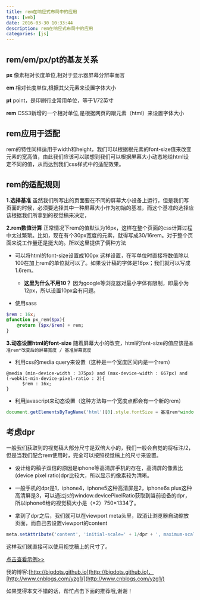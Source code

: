 ```yaml
---
title: rem在响应式布局中的应用
tags: [web]
date: 2016-03-30 10:33:44
description: rem在响应式布局中的应用
categories: [js]
---
```


## rem/em/px/pt的基友关系
**px**
像素相对长度单位,相对于显示器屏幕分辨率而言

<!-- more -->

**em**
相对长度单位,根据其父元素来设置字体大小

**pt**
point，是印刷行业常用单位，等于1/72英寸

**rem**
CSS3新增的一个相对单位,是根据网页的跟元素（html）来设置字体大小


## rem应用于适配
rem的特性同样适用于width和height，我们可以根据根元素的font-size值来改变元素的宽高值，由此我们应该可以联想到我们可以根据屏幕大小动态地给html设定不同的值，从而达到我们css样式中的适配效果。

## rem的适配规则

**1.选择基准**
虽然我们所写出的页面要在不同的屏幕大小设备上运行，但是我们写页面的时候，必须要选择其中一种屏幕大小作为初始的基准，而这个基准的选择应该根据我们所拿到的视觉稿来决定，

**2.rem数值计算**
正常情况下rem的值默认为16px，这样在整个页面的css计算过程中太过繁琐。比如，现在有个30px宽度的元素，就得写成30/16rem。对于整个页面来说工作量还是挺大的。所以这里提供了俩种方法

+ 可以将html的font-size设置成100px
这样设置，在写单位时直接将数值除以100在加上rem的单位就可以了。如果设计稿的字体是16px；我们就可以写成1.6rem。
    + **这里为什么不用10？**
    因为google等浏览器对最小字体有限制，即最小为12px，所以设置10px会有问题。

+ 使用sass
```sass
$rem : 16x;
@function px_rem($px){
    @return ($px/$rem) + rem;
}
```

**3.动态设置html的font-size**
随着屏幕大小的改变，html的font-size的值应该是`基准rem*改变后的屏幕宽度 / 基准屏幕宽度`


+ 利用css的media query来设置（这种是一个宽度区间内是一个rem）
```
@media (min-device-width : 375px) and (max-device-width : 667px) and (-webkit-min-device-pixel-ratio : 2){
      $rem : 16x;
}
```
+ 利用javascript来动态设置（这种方法每一个宽度点都会有一个新的rem）
```js
document.getElementsByTagName('html')[0].style.fontSize = 基准rem*window.innerWidth / 基准屏幕宽度 + 'px';
```

## 考虑dpr
一般我们获取到的视觉稿大部分尺寸是双倍大小的，我们一般会自觉的将标注/2，但是当我们配合rem使用时，完全可以按照视觉稿上的尺寸来设置。

+ 设计给的稿子双倍的原因是iphone等高清屏手机的存在，高清屏的像素比(device pixel ratio)dpr比较大，所以显示的像素较为清晰。

+ 一般手机的dpr是1，iphone4，iphone5这种高清屏是2，iphone6s plus这种高清屏是3，可以通过js的window.devicePixelRatio获取到当前设备的dpr，所以iphone6给的视觉稿大小是（*2）750×1334了。

+ 拿到了dpr之后，我们就可以在viewport meta头里，取消让浏览器自动缩放页面，而自己去设置viewport的content
```js
meta.setAttribute('content', 'initial-scale=' + 1/dpr + ', maximum-scale=' + 1/dpr + ', minimum-scale=' + 1/dpr + ', user-scalable=no');
```
这样我们就直接可以使用视觉稿上的尺寸了。

[点击查看示例>>](http://bigdots.github.io/blogSource/example/rem.html)

我的博客:[http://bigdots.github.io](http://bigdots.github.io)、[http://www.cnblogs.com/yzg1/](http://www.cnblogs.com/yzg1/)



如果觉得本文不错的话，帮忙点击下面的推荐哦,谢谢！
